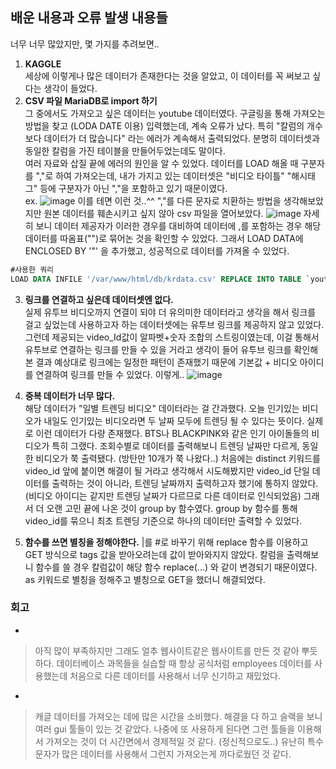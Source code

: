 ## 배운 내용과 오류 발생 내용들
너무 너무 많았지만, 몇 가지를 추려보면..

1. **KAGGLE**  
세상에 이렇게나 많은 데이터가 존재한다는 것을 알았고, 이 데이터를 꼭 써보고 싶다는 생각이 들었다.
2. **CSV 파일 MariaDB로 import 하기**  
그 중에서도 가져오고 싶은 데이터는 youtube 데이터였다. 구글링을 통해 가져오는 방법을 찾고 (LODA DATE 이용) 입력했는데, 계속 오류가 났다. 특히 "칼럼의 개수보다 데이터가 더 많습니다" 라는 에러가 계속해서 출력되었다. 분명히 데이터셋과 동일한 칼럼을 가진 테이블을 만들어두었는데도 말이다.  
여러 자료와 삽질 끝에 에러의 원인을 알 수 있었다. 데이터를 LOAD 해올 때 구분자를 ","로 하여 가져오는데, 내가 가지고 있는 데이터셋은 "비디오 타이틀" "해시태그" 등에 구분자가 아닌 ","을 포함하고 있기 때문이였다.  
ex. ![image](https://user-images.githubusercontent.com/69361613/97793154-71011580-1c2b-11eb-86ba-771d3088a77a.png)
이를 테면 이런 것..^^ 
","를 다른 문자로 치환하는 방법을 생각해보았지만 원본 데이터를 훼손시키고 싶지 않아 csv 파일을 열어보았다.
![image](https://user-images.githubusercontent.com/69361613/97793169-b9203800-1c2b-11eb-995b-f5339942586d.png)
자세히 보니 데이터 제공자가 이러한 경우를 대비하여 데이터에 ,를 포함하는 경우 해당 데이터를 따옴표("")로 묶어논 것을 확인할 수 있었다. 그래서 LOAD DATA에 ENCLOSED BY '"' 을 추가했고, 성공적으로 데이터를 가져올 수 있었다.
~~~sql 
#사용한 쿼리
LOAD DATA INFILE '/var/www/html/db/krdata.csv' REPLACE INTO TABLE `youtube`.`KR` COLUMNS TERMINATED BY ',' ENCLOSED BY '"' LINES TERMINATED BY '\r\n' IGNORE 1 LINES (video_id, title, pulishedAt, channelId, channelTitle, categoryId, trending_date,tags, view_count, likes, dislikes, comment_count, thumbnail_link);
~~~
3. **링크를 연결하고 싶은데 데이터셋엔 없다.**  
실제 유투브 비디오까지 연결이 되야 더 유의미한 데이터라고 생각을 해서 링크를 걸고 싶었는데 사용하고자 하는 데이터셋에는 유투브 링크를 제공하지 않고 있었다. 
그런데 제공되는 video_Id값이 알파벳+숫자 조합의 스트링이였는데, 이걸 통해서 유투브로 연결하는 링크를 만들 수 있을 거라고 생각이 들어 유투브 링크를 확인해본 결과 예상대로 링크에는 일정한 패턴이 존재했기 때문에 기본값 + 비디오 아이디를 연결하여 링크를 만들 수 있었다. 이렇게..
![image](https://user-images.githubusercontent.com/69361613/97793260-1c5e9a00-1c2d-11eb-99ba-9e2010fb2ee3.png)

4. **중복 데이터가 너무 많다.**  
해당 데이터가 "일별 트렌딩 비디오" 데이터라는 걸 간과했다. 오늘 인기있는 비디오가 내일도 인기있는 비디오라면 두 날짜 모두에 트렌딩 될 수 있다는 뜻이다. 실제로 이런 데이터가 다량 존재했다. BTS나 BLACKPINK와 같은 인기 아이돌들의 비디오가 특히 그랬다. 조회수별로 데이터를 출력해보니 트렌딩 날짜만 다르게, 동일한 비디오가 쭉 출력됐다. (방탄만 10개가 쭉 나왔다..) 처음에는 distinct 키워드를 video_id 앞에 붙이면 해결이 될 거라고 생각해서 시도해봤지만 video_id 단일 데이터를 출력하는 것이 아니라, 트렌딩 날짜까지 출력하고자 했기에 통하지 않았다. (비디오 아이디는 같지만 트렌딩 날짜가 다르므로 다른 데이터로 인식되었음)
그래서 더 오랜 고민 끝에 나온 것이 group by 함수였다. group by 함수를 통해 video_id를 묶으니 최초 트렌딩 기준으로 하나의 데이터만 출력할 수 있었다.

5. **함수를 쓰면 별칭을 정해야한다.**
|를 #로 바꾸기 위해 replace 함수를 이용하고 GET 방식으로 tags 값을 받아오려는데 값이 받아와지지 않았다. 칼럼을 출력해보니 함수를 쓸 경우 칼럼값이 해당 함수 replace(...) 와 같이 변경되기 때문이였다.
as 키워드로 별칭을 정해주고 별칭으로 GET을 했더니 해결되었다.

### 회고

+
> 아직 많이 부족하지만 그래도 얼추 웹사이트같은 웹사이트를 만든 것 같아 뿌듯하다. 데이터베이스 과목들을 실습할 때 항상 공식처럼 employees 데이터를 사용했는데 처음으로 다른 데이터를 사용해서 너무 신기하고 재밌었다.

-
> 캐글 데이터를 가져오는 데에 많은 시간을 소비했다. 해결을 다 하고 슬랙을 보니 여러 gui 툴들이 있는 것 같았다. 나중에 또 사용하게 된다면 그런 툴들을 이용해서 가져오는 것이 더 시간면에서 경제적일 것 같다. (정신적으로도..) 유난히 특수문자가 많은 데이터를 사용해서 그런지 가져오는게 까다로웠던 것 같다.


